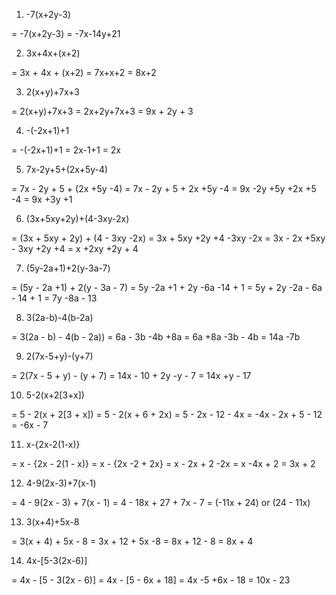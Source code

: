 1. -7(x+2y-3)

= -7(x+2y-3)
= -7x-14y+21

2. 3x+4x+(x+2)

= 3x + 4x + (x+2)
= 7x+x+2
= 8x+2

3. 2(x+y)+7x+3

= 2(x+y)+7x+3
= 2x+2y+7x+3
= 9x + 2y + 3

4. -(-2x+1)+1

= -(-2x+1)+1
= 2x-1+1
= 2x

5. 7x-2y+5+(2x+5y-4)

= 7x - 2y + 5 + (2x +5y -4)
= 7x - 2y + 5 + 2x +5y -4
= 9x -2y +5y +2x +5 -4
= 9x +3y +1

6. (3x+5xy+2y)+(4-3xy-2x)

= (3x + 5xy + 2y) + (4 - 3xy -2x)
= 3x + 5xy +2y +4 -3xy -2x
= 3x - 2x +5xy - 3xy +2y +4
= x +2xy +2y + 4

7. (5y-2a+1)+2(y-3a-7)

= (5y - 2a +1) + 2(y - 3a - 7)
= 5y -2a +1 + 2y -6a -14 + 1
= 5y + 2y -2a - 6a - 14 + 1
= 7y -8a - 13

8. 3(2a-b)-4(b-2a)

= 3(2a - b) - 4(b - 2a))
= 6a - 3b -4b +8a
= 6a +8a -3b - 4b 
= 14a -7b

9. 2(7x-5+y)-(y+7)

= 2(7x - 5 + y) - (y + 7)
= 14x - 10 + 2y -y - 7
= 14x +y - 17

10. 5-2(x+2[3+x])

= 5 - 2(x + 2[3 + x])
= 5 - 2(x + 6 + 2x)
= 5 - 2x - 12 - 4x
= -4x - 2x + 5 - 12
= -6x - 7

11. x-{2x-2(1-x)}

= x - {2x - 2(1 - x)}
= x - {2x -2 + 2x}
= x - 2x + 2 -2x 
= x -4x + 2
= 3x + 2

12. 4-9(2x-3)+7(x-1)

= 4 - 9(2x - 3) + 7(x - 1)
= 4 - 18x + 27 + 7x - 7
= (-11x + 24) or (24 - 11x)

13. 3(x+4)+5x-8

= 3(x + 4) + 5x - 8
= 3x + 12 + 5x -8
= 8x + 12 - 8
= 8x + 4

14. 4x-[5-3(2x-6)]

= 4x - [5 - 3(2x - 6)]
= 4x - [5 - 6x + 18]
= 4x -5 +6x - 18
= 10x - 23
